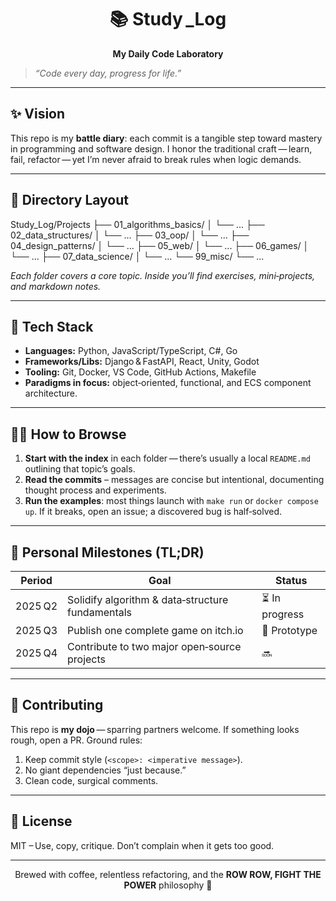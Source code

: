 <div align="center">

# 📚 Study _Log  
**My Daily Code Laboratory**

</div>

> _“Code every day, progress for life.”_

---

## ✨ Vision

This repo is my **battle diary**: each commit is a tangible step toward mastery in programming and software design. I honor the traditional craft — learn, fail, refactor — yet I’m never afraid to break rules when logic demands.

---

## 📂 Directory Layout

Study_Log/Projects
├── 01_algorithms_basics/
│ └── ...
├── 02_data_structures/
│ └── ...
├── 03_oop/
│ └── ...
├── 04_design_patterns/
│ └── ...
├── 05_web/
│ └── ...
├── 06_games/
│ └── ...
├── 07_data_science/
│ └── ...
└── 99_misc/
└── ...


*Each folder covers a core topic. Inside you’ll find exercises, mini‑projects, and markdown notes.*

---

## 🔧 Tech Stack

- **Languages:** Python, JavaScript/TypeScript, C#, Go  
- **Frameworks/Libs:** Django & FastAPI, React, Unity, Godot  
- **Tooling:** Git, Docker, VS Code, GitHub Actions, Makefile  
- **Paradigms in focus:** object‑oriented, functional, and ECS component architecture.

---

## 🏃‍♂️ How to Browse

1. **Start with the index** in each folder — there’s usually a local `README.md` outlining that topic’s goals.  
2. **Read the commits** – messages are concise but intentional, documenting thought process and experiments.  
3. **Run the examples**: most things launch with `make run` or `docker compose up`. If it breaks, open an issue; a discovered bug is half‑solved.

---

## 🎯 Personal Milestones (TL;DR)

| Period | Goal | Status |
|--------|------|--------|
| 2025 Q2 | Solidify algorithm & data‑structure fundamentals | ⏳ In progress |
| 2025 Q3 | Publish one complete game on itch.io | 🚧 Prototype |
| 2025 Q4 | Contribute to two major open‑source projects | 🔜 |

---

## 🤝 Contributing

This repo is **my dojo** — sparring partners welcome. If something looks rough, open a PR. Ground rules:

1. Keep commit style (`<scope>: <imperative message>`).  
2. No giant dependencies “just because.”  
3. Clean code, surgical comments.

---

## 📝 License

MIT – Use, copy, critique. Don’t complain when it gets too good.

---

<p align="center">
Brewed with coffee, relentless refactoring, and the <strong>ROW ROW, FIGHT THE POWER</strong> philosophy 🚀
</p>
